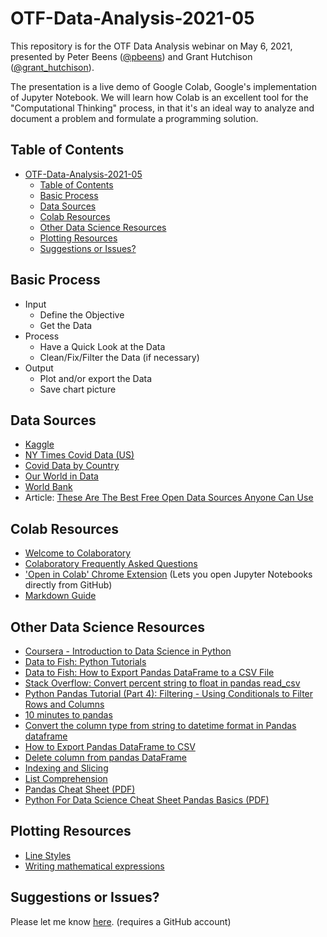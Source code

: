 # OTF-Data-Analysis-2021-05

This repository is for the OTF Data Analysis webinar on May 6, 2021, presented by Peter Beens ([@pbeens](https://twitter.com/pbeens)) and Grant Hutchison ([@grant_hutchison](https://twitter.com/grant_hutchison)).

The presentation is a live demo of Google Colab, Google's implementation of Jupyter Notebook. We will learn how Colab is an excellent tool for the "Computational Thinking" process, in that it's an ideal way to analyze and document a problem and formulate a programming solution.

## Table of Contents

- [OTF-Data-Analysis-2021-05](#otf-data-analysis-2021-05)
  - [Table of Contents](#table-of-contents)
  - [Basic Process](#basic-process)
  - [Data Sources](#data-sources)
  - [Colab Resources](#colab-resources)
  - [Other Data Science Resources](#other-data-science-resources)
  - [Plotting Resources](#plotting-resources)
  - [Suggestions or Issues?](#suggestions-or-issues)

## Basic Process

- Input
  - Define the Objective
  - Get the Data
- Process
  - Have a Quick Look at the Data
  - Clean/Fix/Filter the Data (if necessary)
- Output
  - Plot and/or export the Data
  - Save chart picture

## Data Sources

- [Kaggle](https://www.kaggle.com/)
- [NY Times Covid Data (US)](https://github.com/nytimes/covid-19-data)
- [Covid Data by Country](https://github.com/owid/covid-19-data/blob/master/public/data/latest/owid-covid-latest.csv)
- [Our World in Data](https://ourworldindata.org/)
- [World Bank](https://data.worldbank.org/)
- Article: [These Are The Best Free Open Data Sources Anyone Can Use](https://www.freecodecamp.org/news/https-medium-freecodecamp-org-best-free-open-data-sources-anyone-can-use-a65b514b0f2d/)

## Colab Resources

- [Welcome to Colaboratory](https://colab.research.google.com/notebooks/welcome.ipynb)
- [Colaboratory Frequently Asked Questions](https://research.google.com/colaboratory/faq.html)
- ['Open in Colab' Chrome Extension](https://chrome.google.com/webstore/detail/open-in-colab/iogfkhleblhcpcekbiedikdehleodpjo) (Lets you open Jupyter Notebooks directly from GitHub)
- [Markdown Guide](https://colab.research.google.com/notebooks/markdown_guide.ipynb)


## Other Data Science Resources

- [Coursera - Introduction to Data Science in Python](https://www.coursera.org/learn/python-data-analysis)
- [Data to Fish: Python Tutorials](https://datatofish.com/python-tutorials/)
- [Data to Fish: How to Export Pandas DataFrame to a CSV File](https://datatofish.com/export-dataframe-to-csv/)
- [Stack Overflow: Convert percent string to float in pandas read_csv](https://stackoverflow.com/questions/25669588/convert-percent-string-to-float-in-pandas-read-csv)
- [Python Pandas Tutorial (Part 4): Filtering - Using Conditionals to Filter Rows and Columns](https://www.youtube.com/watch?v=Lw2rlcxScZY)
- [10 minutes to pandas](https://pandas.pydata.org/pandas-docs/stable/user_guide/10min.html)
- [Convert the column type from string to datetime format in Pandas dataframe](https://www.geeksforgeeks.org/convert-the-column-type-from-string-to-datetime-format-in-pandas-dataframe/)
- [How to Export Pandas DataFrame to CSV](https://towardsdatascience.com/how-to-export-pandas-dataframe-to-csv-2038e43d9c03)
- [Delete column from pandas DataFrame](https://stackoverflow.com/questions/13411544/delete-column-from-pandas-dataframe)
- [Indexing and Slicing](https://realpython.com/lessons/indexing-and-slicing/)
- [List Comprehension](https://www.w3schools.com/python/python_lists_comprehension.asp)
- [Pandas Cheat Sheet (PDF)](https://pandas.pydata.org/Pandas_Cheat_Sheet.pdf)
- [Python For Data Science Cheat Sheet Pandas Basics (PDF)](http://datacamp-community-prod.s3.amazonaws.com/dbed353d-2757-4617-8206-8767ab379ab3)

## Plotting Resources

- [Line Styles](https://matplotlib.org/3.0.3/gallery/lines_bars_and_markers/line_styles_reference.html)
- [Writing mathematical expressions](https://matplotlib.org/stable/tutorials/text/mathtext.html)

## Suggestions or Issues?

Please let me know [here](https://github.com/pbeens/OTF-Data-Analysis-2021-05/issues). (requires a GitHub account)
